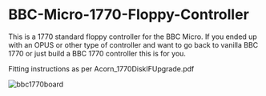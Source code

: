 # BBC-Micro-1770-Floppy-Controller

This is a 1770 standard floppy controller for the BBC Micro.  If you ended up with an OPUS
or other type of controller and want to go back to vanilla BBC 1770 or just build a 
BBC 1770 controller this is for you.

Fitting instructions as per Acorn_1770DiskIFUpgrade.pdf

![bbc1770board](https://user-images.githubusercontent.com/89445361/234561698-73fd9f9e-2f0f-4e01-bc18-e27d74030cbf.jpg)
